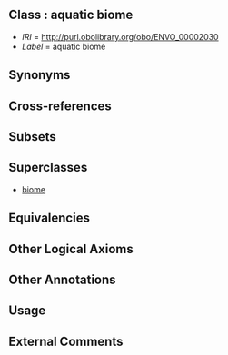 
## Class : aquatic biome

 * *IRI* = http://purl.obolibrary.org/obo/ENVO_00002030
 * *Label* = aquatic biome

## Synonyms


## Cross-references


## Subsets


## Superclasses

 * [biome](../../ENVO/28/ENVO_00000428.md)

## Equivalencies


## Other Logical Axioms


## Other Annotations


## Usage


## External Comments

